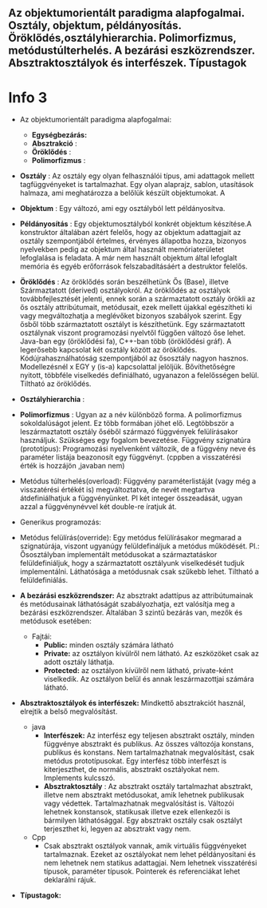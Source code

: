 ## Az objektumorientált paradigma alapfogalmai. Osztály, objektum, példányosítás. Öröklődés,osztályhierarchia. Polimorfizmus, metódustúlterhelés. A bezárási eszközrendszer. Absztraktosztályok és interfészek. Típustagok

# Info 3

- Az objektumorientált paradigma alapfogalmai:
  - **Egységbezárás:**
  - **Absztrakció** :
  - **Öröklődés** :
  - **Polimorfizmus** :
-   **Osztály** : Az osztály egy olyan felhasználói típus, ami adattagok mellett tagfüggvényeket is tartalmazhat. Egy olyan alaprajz, sablon, utasítások halmaza, ami meghatározza a belőlük készült objektumokat. A
-  **Objektum** : Egy változó, ami egy osztályból lett példányosítva.
-   **Példányosítás** : Egy objektumosztályból konkrét objektum készítése.A konstruktor általában azért felelős, hogy az objektum adattagjait az osztály szempontjából értelmes, érvényes állapotba hozza, bizonyos nyelvekben pedig az objektum által használt memóriaterületet lefoglalása is feladata. A már nem használt objektum által lefoglalt memória és egyéb erőforrások felszabadításáért a destruktor felelős.
-   **Öröklődés** : Az öröklődés során beszélhetünk Ős (Base), illetve Származtatott (derived) osztályokról. Az öröklődés az osztályok továbbfejlesztését jelenti, ennek során a származtatott osztály örökli az ős osztály attribútumait, metódusait, ezek mellett újakkal egészítheti ki vagy megváltozhatja a meglévőket bizonyos szabályok szerint. Egy ősből több származtatott osztályt is készíthetünk. Egy származtatott osztálynak viszont programozási nyelvtől függően változó őse lehet. Java-ban egy (öröklődési fa), C++-ban több (öröklődési gráf). A legerősebb kapcsolat két osztály között az öröklődés. Kódújrahasználhatóság szempontjából az ősosztály nagyon hasznos. Modellezésnél x EGY y (is-a) kapcsolattal jelöljük. Bővíthetőségre nyitott, többféle viselkedés definiálható, ugyanazon a felelősségen belül. Tiltható az öröklődés.
-  **Osztályhierarchia** :
-   **Polimorfizmus** : Ugyan az a név különböző forma. A polimorfizmus sokoldalúságot jelent. Ez több formában jöhet elő. Legtöbbször a leszármaztatott osztály őséből származó függvények felülírásakor használjuk. Szükséges egy fogalom bevezetése. Függvény szignatúra (prototípus): Programozási nyelvenként változik, de a függvény neve és paraméter listája beazonosít egy függvényt. (cppben a visszatérési érték is hozzájön ,javaban nem)
  - Metódus túlterhelés(overload):  Függvény paraméterlistáját (vagy még a visszatérési értékét is) megváltoztatva, de nevét megtartva átdefiniálhatjuk a függvényünket. Pl két integer összeadását, ugyan azzal a függvénynévvel két double-re íratjuk át.
  - Generikus programozás:
  - Metódus felülírás(override): Egy metódus felülírásakor megmarad a szignatúrája, viszont ugyanúgy felüldefináljuk a metódus működését. Pl.: Ősosztályban implementált metódusokat a származtatáskor felüldefiniáljuk, hogy a származtatott osztályunk viselkedését tudjuk implementálni. Láthatósága a metódusnak csak szűkebb lehet. Tiltható a felüldefiniálás.

-   **A bezárási eszközrendszer:**
Az absztrakt adattípus az attribútumainak és metódusainak láthatóságát szabályozhatja, ezt valósítja meg a bezárási eszközrendszer. Általában 3 szintű bezárás van, mezők és metódusok esetében:

    - Fajtái:
        - **Public:** minden osztály számára látható
        - **Private:** az osztályon kívülről nem látható. Az eszközöket csak az adott osztály láthatja.
         - **Protected:** az osztályon kívülről nem látható, private-ként viselkedik. Az osztályon belül és annak leszármazottjai számára látható.
-   **Absztraktosztályok és interfészek:** Mindkettő absztrakciót használ, elrejtik a belső megvalósítást.
    - java
        -  **Interfészek:** Az interfész egy teljesen absztrakt osztály, minden függvénye absztrakt és publikus. Az összes változója konstans, publikus és konstans. Nem tartalmazhatnak megvalósítást, csak metódus prototípusokat. Egy interfész több interfészt is kiterjeszthet, de normális, absztrakt osztályokat nem. Implements kulcsszó.
         - **Absztraktosztály** : Az absztrakt osztály tartalmazhat absztrakt, illetve nem absztrakt metódusokat, amik lehetnek publikusak vagy védettek. Tartalmazhatnak megvalósítást is. Változói lehetnek konstansok, statikusak illetve ezek ellenkezői is bármilyen láthatósággal. Egy absztrakt osztály csak osztályt terjeszthet ki, legyen az absztrakt vagy nem.
    - Cpp
      - Csak absztrakt osztályok vannak, amik virtuális függvényeket tartalmaznak. Ezeket az osztályokat nem lehet példányosítani és nem lehetnek nem statikus adattagjai. Nem lehetnek visszatérési típusok, paraméter típusok. Pointerek és referenciákat lehet deklarálni rájuk.
-   **Típustagok:**